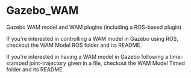 Gazebo_WAM
==========

Gazebo WAM model and WAM plugins (including a ROS-based plugin)


If you're interested in controlling a WAM model in Gazebo using ROS,
checkout the WAM Model ROS folder and its README.

If you're interested in having a WAM model in Gazebo following a time-stamped
joint-trajectory given in a file, checkout the WAM Model Timed folder and its README.

